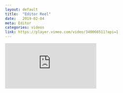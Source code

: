 ```yaml
---
layout: default
title:  "Editor Reel"
date:   2019-02-04
meta: Editor
categories: videos
link: https://player.vimeo.com/video/340066511?api=1
---
```


<iframe src="https://player.vimeo.com/video/340066511?api=1&background=1&mute=0&loop=1" frameborder="0" allow="autoplay; fullscreen" allowfullscreen></iframe>